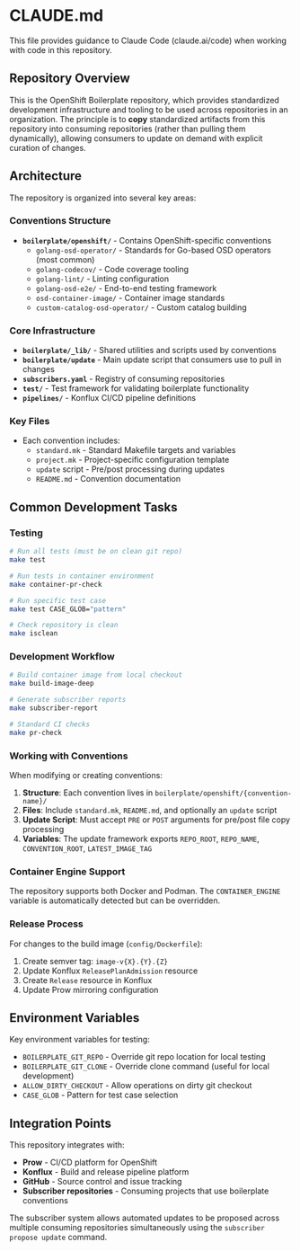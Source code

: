 # CLAUDE.md

This file provides guidance to Claude Code (claude.ai/code) when working with code in this repository.

## Repository Overview

This is the OpenShift Boilerplate repository, which provides standardized development infrastructure and tooling to be used across repositories in an organization. The principle is to **copy** standardized artifacts from this repository into consuming repositories (rather than pulling them dynamically), allowing consumers to update on demand with explicit curation of changes.

## Architecture

The repository is organized into several key areas:

### Conventions Structure
- **`boilerplate/openshift/`** - Contains OpenShift-specific conventions
  - `golang-osd-operator/` - Standards for Go-based OSD operators (most common)
  - `golang-codecov/` - Code coverage tooling
  - `golang-lint/` - Linting configuration
  - `golang-osd-e2e/` - End-to-end testing framework
  - `osd-container-image/` - Container image standards
  - `custom-catalog-osd-operator/` - Custom catalog building

### Core Infrastructure
- **`boilerplate/_lib/`** - Shared utilities and scripts used by conventions
- **`boilerplate/update`** - Main update script that consumers use to pull in changes
- **`subscribers.yaml`** - Registry of consuming repositories
- **`test/`** - Test framework for validating boilerplate functionality
- **`pipelines/`** - Konflux CI/CD pipeline definitions

### Key Files
- Each convention includes:
  - `standard.mk` - Standard Makefile targets and variables
  - `project.mk` - Project-specific configuration template
  - `update` script - Pre/post processing during updates
  - `README.md` - Convention documentation

## Common Development Tasks

### Testing
```bash
# Run all tests (must be on clean git repo)
make test

# Run tests in container environment  
make container-pr-check

# Run specific test case
make test CASE_GLOB="pattern"

# Check repository is clean
make isclean
```

### Development Workflow
```bash
# Build container image from local checkout
make build-image-deep

# Generate subscriber reports
make subscriber-report

# Standard CI checks
make pr-check
```

### Working with Conventions

When modifying or creating conventions:

1. **Structure**: Each convention lives in `boilerplate/openshift/{convention-name}/`
2. **Files**: Include `standard.mk`, `README.md`, and optionally an `update` script
3. **Update Script**: Must accept `PRE` or `POST` arguments for pre/post file copy processing
4. **Variables**: The update framework exports `REPO_ROOT`, `REPO_NAME`, `CONVENTION_ROOT`, `LATEST_IMAGE_TAG`

### Container Engine Support
The repository supports both Docker and Podman. The `CONTAINER_ENGINE` variable is automatically detected but can be overridden.

### Release Process
For changes to the build image (`config/Dockerfile`):
1. Create semver tag: `image-v{X}.{Y}.{Z}`
2. Update Konflux `ReleasePlanAdmission` resource
3. Create `Release` resource in Konflux
4. Update Prow mirroring configuration

## Environment Variables

Key environment variables for testing:
- `BOILERPLATE_GIT_REPO` - Override git repo location for local testing
- `BOILERPLATE_GIT_CLONE` - Override clone command (useful for local development)
- `ALLOW_DIRTY_CHECKOUT` - Allow operations on dirty git checkout
- `CASE_GLOB` - Pattern for test case selection

## Integration Points

This repository integrates with:
- **Prow** - CI/CD platform for OpenShift
- **Konflux** - Build and release pipeline platform  
- **GitHub** - Source control and issue tracking
- **Subscriber repositories** - Consuming projects that use boilerplate conventions

The subscriber system allows automated updates to be proposed across multiple consuming repositories simultaneously using the `subscriber propose update` command.
